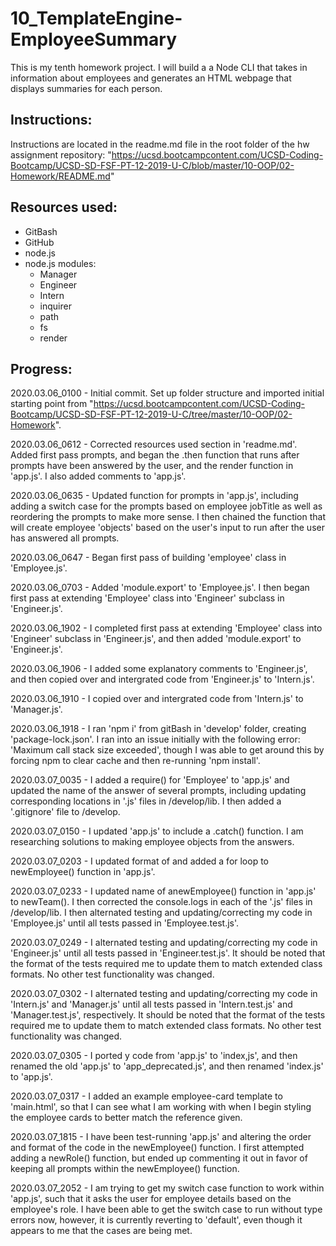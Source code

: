 # 10_TemplateEngine-EmployeeSummary
This is my tenth homework project.  I will build a a Node CLI that takes in information about employees and generates an HTML webpage that displays summaries for each person.

Instructions:
------------
Instructions are located in the readme.md file in the root folder of the hw assignment repository: "https://ucsd.bootcampcontent.com/UCSD-Coding-Bootcamp/UCSD-SD-FSF-PT-12-2019-U-C/blob/master/10-OOP/02-Homework/README.md"


Resources used:
------------
- GitBash
- GitHub
- node.js
- node.js modules:
	- Manager
	- Engineer
	- Intern
	- inquirer
	- path
	- fs
	- render


Progress:
------------
2020.03.06_0100 - Initial commit. Set up folder structure and imported initial starting point from "https://ucsd.bootcampcontent.com/UCSD-Coding-Bootcamp/UCSD-SD-FSF-PT-12-2019-U-C/tree/master/10-OOP/02-Homework".

2020.03.06_0612 - Corrected resources used section in 'readme.md'.  Added first pass prompts, and began the .then function that runs after prompts have been answered by the user, and the render function in 'app.js'.  I also added comments to 'app.js'.

2020.03.06_0635 - Updated function for prompts in 'app.js', including adding a switch case for the prompts based on employee jobTitle as well as reordering the prompts to make more sense.  I then chained the function that will create employee 'objects' based on the user's input to run after the user has answered all prompts.

2020.03.06_0647 - Began first pass of building 'employee' class in 'Employee.js'.

2020.03.06_0703 - Added 'module.export' to 'Employee.js'.  I then began first pass at extending 'Employee' class into 'Engineer' subclass in 'Engineer.js'.

2020.03.06_1902 - I completed first pass at extending 'Employee' class into 'Engineer' subclass in 'Engineer.js', and then added 'module.export' to 'Engineer.js'. 

2020.03.06_1906 - I added some explanatory comments to 'Engineer.js', and then copied over and intergrated code from 'Engineer.js' to 'Intern.js'.

2020.03.06_1910 - I copied over and intergrated code from 'Intern.js' to 'Manager.js'.

2020.03.06_1918 - I ran 'npm i' from gitBash in 'develop' folder, creating 'package-lock.json'.  I ran into an issue initially with the following error: 'Maximum call stack size exceeded', though I was able to get around this by forcing npm to clear cache and then re-running 'npm install'.

2020.03.07_0035 - I added a require() for 'Employee' to 'app.js' and updated the name of the answer of several prompts, including updating corresponding locations in '.js' files in /develop/lib.  I then added a '.gitignore' file to /develop.

2020.03.07_0150 - I updated 'app.js' to include a .catch() function.  I am researching solutions to making employee objects from the answers.

2020.03.07_0203 - I updated format of and added a for loop to newEmployee() function in 'app.js'.

2020.03.07_0233 - I updated name of anewEmployee() function in 'app.js' to newTeam(). I then corrected the console.logs in each of the '.js' files in /develop/lib.  I then alternated testing and updating/correcting my code in 'Employee.js' until all tests passed in 'Employee.test.js'.

2020.03.07_0249 - I alternated testing and updating/correcting my code in 'Engineer.js' until all tests passed in 'Engineer.test.js'.  It should be noted that the format of the tests required me to update them to match extended class formats.  No other test functionality was changed.

2020.03.07_0302 - I alternated testing and updating/correcting my code in 'Intern.js' and 'Manager.js' until all tests passed in 'Intern.test.js' and 'Manager.test.js', respectively.  It should be noted that the format of the tests required me to update them to match extended class formats.  No other test functionality was changed.

2020.03.07_0305 - I ported y code from 'app.js' to 'index,js', and then renamed the old 'app.js' to 'app_deprecated.js', and then renamed 'index.js' to 'app.js'.

2020.03.07_0317 - I added an example employee-card template to 'main.html', so that I can see what I am working with when I begin styling the employee cards to better match the reference given. 

2020.03.07_1815 - I have been test-running 'app.js' and altering the order and format of the code in the newEmployee() function. I first attempted adding a newRole() function, but ended up commenting it out in favor of keeping all prompts within the newEmployee() function.

2020.03.07_2052 - I am trying to get my switch case function to work within 'app.js', such that it asks the user for employee details based on the employee's role.  I have been able to get the switch case to run without type errors now, however, it is currently reverting to 'default', even though it appears to me that the cases are being met.  

